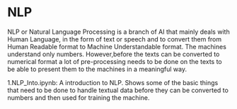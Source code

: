 # NLP

NLP or Natural Language Processing is a branch of AI that mainly deals with Human Language, in the form of text or speech and to convert them from Human Readable format to Machine Understandable format. The machines understand only numbers. However,before the texts can be converted to numerical format a lot of pre-processing needs to be done on the texts to be able to present them to the machines in a meaningful way.

1.NLP_Into.ipynb: A introduction to NLP. Shows some of the basic things that need to be done to handle textual data before they can be converted to numbers and then used for training the machine.
